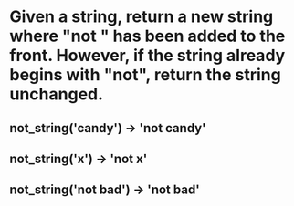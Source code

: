 # Given a string, return a new string where "not " has been added to the front. However, if the string already begins with "not", return the string unchanged.

## not_string('candy') → 'not candy'

## not_string('x') → 'not x'

## not_string('not bad') → 'not bad'
